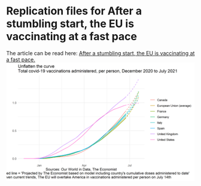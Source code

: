 # Replication files for After a stumbling start, the EU is vaccinating at a fast pace

The article can be read here: [After a stumbling start, the EU is vaccinating at a fast pace.](https://www.economist.com/graphic-detail/2021/06/23/after-a-stumbling-start-the-eu-is-vaccinating-at-a-fast-pace)     
![Unflatten](unflatten.png)  

  

